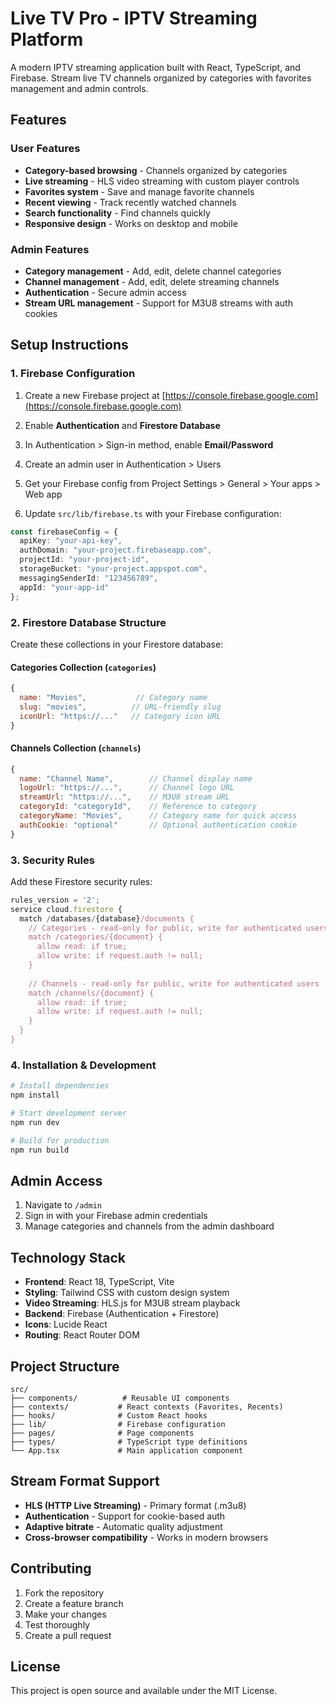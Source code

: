 # Live TV Pro - IPTV Streaming Platform

A modern IPTV streaming application built with React, TypeScript, and Firebase. Stream live TV channels organized by categories with favorites management and admin controls.

## Features

### User Features
- **Category-based browsing** - Channels organized by categories
- **Live streaming** - HLS video streaming with custom player controls
- **Favorites system** - Save and manage favorite channels
- **Recent viewing** - Track recently watched channels
- **Search functionality** - Find channels quickly
- **Responsive design** - Works on desktop and mobile

### Admin Features
- **Category management** - Add, edit, delete channel categories
- **Channel management** - Add, edit, delete streaming channels
- **Authentication** - Secure admin access
- **Stream URL management** - Support for M3U8 streams with auth cookies

## Setup Instructions

### 1. Firebase Configuration

1. Create a new Firebase project at [https://console.firebase.google.com](https://console.firebase.google.com)

2. Enable **Authentication** and **Firestore Database**

3. In Authentication > Sign-in method, enable **Email/Password**

4. Create an admin user in Authentication > Users

5. Get your Firebase config from Project Settings > General > Your apps > Web app

6. Update `src/lib/firebase.ts` with your Firebase configuration:

```typescript
const firebaseConfig = {
  apiKey: "your-api-key",
  authDomain: "your-project.firebaseapp.com",
  projectId: "your-project-id",
  storageBucket: "your-project.appspot.com",
  messagingSenderId: "123456789",
  appId: "your-app-id"
};
```

### 2. Firestore Database Structure

Create these collections in your Firestore database:

#### Categories Collection (`categories`)
```javascript
{
  name: "Movies",           // Category name
  slug: "movies",          // URL-friendly slug
  iconUrl: "https://..."   // Category icon URL
}
```

#### Channels Collection (`channels`)
```javascript
{
  name: "Channel Name",        // Channel display name
  logoUrl: "https://...",      // Channel logo URL
  streamUrl: "https://...",    // M3U8 stream URL
  categoryId: "categoryId",    // Reference to category
  categoryName: "Movies",      // Category name for quick access
  authCookie: "optional"       // Optional authentication cookie
}
```

### 3. Security Rules

Add these Firestore security rules:

```javascript
rules_version = '2';
service cloud.firestore {
  match /databases/{database}/documents {
    // Categories - read-only for public, write for authenticated users
    match /categories/{document} {
      allow read: if true;
      allow write: if request.auth != null;
    }
    
    // Channels - read-only for public, write for authenticated users
    match /channels/{document} {
      allow read: if true;
      allow write: if request.auth != null;
    }
  }
}
```

### 4. Installation & Development

```bash
# Install dependencies
npm install

# Start development server
npm run dev

# Build for production
npm run build
```

## Admin Access

1. Navigate to `/admin`
2. Sign in with your Firebase admin credentials
3. Manage categories and channels from the admin dashboard

## Technology Stack

- **Frontend**: React 18, TypeScript, Vite
- **Styling**: Tailwind CSS with custom design system
- **Video Streaming**: HLS.js for M3U8 stream playback
- **Backend**: Firebase (Authentication + Firestore)
- **Icons**: Lucide React
- **Routing**: React Router DOM

## Project Structure

```
src/
├── components/          # Reusable UI components
├── contexts/           # React contexts (Favorites, Recents)
├── hooks/              # Custom React hooks
├── lib/                # Firebase configuration
├── pages/              # Page components
├── types/              # TypeScript type definitions
└── App.tsx             # Main application component
```

## Stream Format Support

- **HLS (HTTP Live Streaming)** - Primary format (.m3u8)
- **Authentication** - Support for cookie-based auth
- **Adaptive bitrate** - Automatic quality adjustment
- **Cross-browser compatibility** - Works in modern browsers

## Contributing

1. Fork the repository
2. Create a feature branch
3. Make your changes
4. Test thoroughly
5. Create a pull request

## License

This project is open source and available under the MIT License.